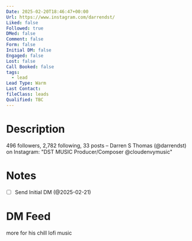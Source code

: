 ```yaml
---
Date: 2025-02-20T18:46:47+00:00
Url: https://www.instagram.com/darrendst/
Liked: false
Followed: true
DMed: false
Comment: false
Form: false
Initial DM: false
Engaged: false
Lost: false
Call Booked: false
tags:
  - lead
Lead Type: Warm
Last Contact: 
fileClass: leads
Qualified: TBC
---
```

# Description
496 followers, 2,782 following, 33 posts – Darren S Thomas (@darrendst) on Instagram: "DST MUSIC
Producer/Composer
@cloudenvymusic"
# Notes
- [ ] Send Initial DM (@2025-02-21)
# DM Feed
more for his chill lofi music